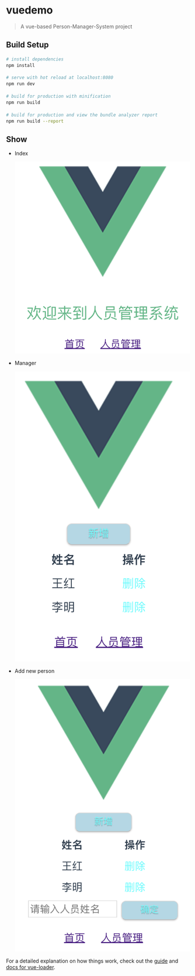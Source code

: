 # vuedemo

> A vue-based Person-Manager-System project

## Build Setup

``` bash
# install dependencies
npm install

# serve with hot reload at localhost:8080
npm run dev

# build for production with minification
npm run build

# build for production and view the bundle analyzer report
npm run build --report
```

## Show

- Index

  ![Index](./static/index.png)

- Manager

  ![Manager](./static/manager.png)

- Add new person

  ![Manager-add](./static/manager-add.png)

For a detailed explanation on how things work, check out the [guide](http://vuejs-templates.github.io/webpack/) and [docs for vue-loader](http://vuejs.github.io/vue-loader).
